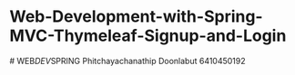 # Web-Development-with-Spring-MVC-Thymeleaf-Signup-and-Login
#   W E B _ D E V _ S P R I N G 
 Phitchayachanathip Doonlabut 6410450192
 
